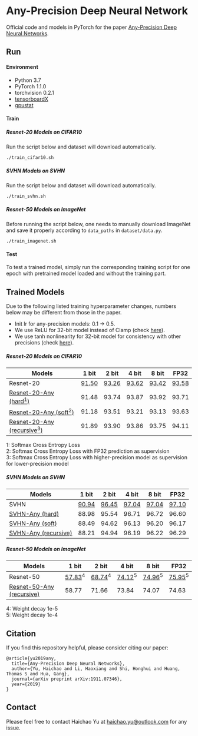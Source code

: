 # Any-Precision Deep Neural Network
Official code and models in PyTorch for the paper [Any-Precision Deep Neural Networks](https://arxiv.org/abs/1911.07346).

## Run
#### Environment
* Python 3.7
* PyTorch 1.1.0
* torchvision 0.2.1
* [tensorboardX](https://github.com/lanpa/tensorboardX)
* [gpustat](https://github.com/wookayin/gpustat)

#### Train
##### Resnet-20 Models on CIFAR10
Run the script below and dataset will download automatically.
 ```
 ./train_cifar10.sh
 ```

##### SVHN Models on SVHN
Run the script below and dataset will download automatically.
 ```
 ./train_svhn.sh
 ```

##### Resnet-50 Models on ImageNet
Before running the script below, one needs to manually download ImageNet and save it properly according to `data_paths` in `dataset/data.py`.
 ```
 ./train_imagenet.sh
 ```

#### Test
To test a trained model, simply run the corresponding training script for one epoch with pretrained model loaded and without the training part.

## Trained Models
Due to the following listed training hyperparameter changes, numbers below may be different from those in the paper.
* Init lr for any-precision models: 0.1 -> 0.5.
* We use ReLU for 32-bit model instead of Clamp (check [here](https://github.com/haichaoyu/any-precision-nets/blob/master/models/resnet_quan.py#L22)).
* We use tanh nonlinearity for 32-bit model for consistency with other precisions (check [here](https://github.com/haichaoyu/any-precision-nets/blob/master/models/quan_ops.py#L88)).

##### Resnet-20 Models on CIFAR10
| Models                               | 1 bit | 2 bit | 4 bit | 8 bit | FP32  |
|--------------------------------------|-------|-------|-------|-------|-------|
| Resnet-20                            | [91.50](https://www.dropbox.com/s/81efiwknrxjfz9j/resnet20q_1.pth.tar?dl=0) | [93.26](https://www.dropbox.com/s/x7u2cpye4zp3u7r/resnet20q_2.pth.tar?dl=0) | [93.62](https://www.dropbox.com/s/h8o7c9dykq82m9u/resnet20q_4.pth.tar?dl=0) | [93.42](https://www.dropbox.com/s/5k3e4sztgo9tvko/resnet20q_8.pth.tar?dl=0) | [93.58](https://www.dropbox.com/s/2q0buwb36eqfup5/resnet20q_32.pth.tar?dl=0) |
| [Resnet-20-Any (hard<sup>1</sup>)](https://www.dropbox.com/s/08jcbc43e5kgl4w/resnet20q_any_hard.pth.tar?dl=0)     | 91.48 | 93.74 | 93.87 | 93.92 | 93.71 |
| [Resnet-20-Any (soft<sup>2</sup>)](https://www.dropbox.com/s/xg2xw5tburppftf/resnet20q_any_soft.pth.tar?dl=0)     | 91.18 | 93.51 | 93.21 | 93.13 | 93.63 |
| [Resnet-20-Any (recursive<sup>3</sup>)](https://www.dropbox.com/s/jx93fr74wfwtxs6/resnet20q_any_recursive.pth.tar?dl=0)| 91.89 | 93.90 | 93.86 | 93.75 | 94.11 |

1: Softmax Cross Entropy Loss  
2: Softmax Cross Entropy Loss with FP32 prediction as supervision  
3: Softmax Cross Entropy Loss with higher-precision model as supervision for   lower-precision model  

##### SVHN Models on SVHN
| Models                   | 1 bit | 2 bit | 4 bit | 8 bit | FP32  |
|--------------------------|-------|-------|-------|-------|-------|
| SVHN                     | [90.94](https://www.dropbox.com/s/qji6bav9wbdduav/svhnq_1.pth.tar?dl=0) | [96.45](https://www.dropbox.com/s/6nficennhvi988y/svhnq_2.pth.tar?dl=0) | [97.04](https://www.dropbox.com/s/3qggq03fn0z89lb/svhnq_4.pth.tar?dl=0) | [97.04](https://www.dropbox.com/s/vxyxwuf29ro011u/svhnq_8.pth.tar?dl=0) | [97.10](https://www.dropbox.com/s/eaex2jrhywhx61r/svhnq_32.pth.tar?dl=0) |
| [SVHN-Any (hard)](https://www.dropbox.com/s/0exa8t7y0a9c4zg/svhnq_any_hard.pth.tar?dl=0)          | 88.98 | 95.54 | 96.71 | 96.72 | 96.60 |
| [SVHN-Any (soft)](https://www.dropbox.com/s/yfnpuc3t86iw3nr/svhnq_any_soft.pth.tar?dl=0)          | 88.49 | 94.62 | 96.13 | 96.20 | 96.17 |
| [SVHN-Any (recursive)](https://www.dropbox.com/s/x9mxt69s2bmlzuz/svhnq_any_recursive.pth.tar?dl=0)     | 88.21 | 94.94 | 96.19 | 96.22 | 96.29 |

##### Resnet-50 Models on ImageNet
| Models                   | 1 bit | 2 bit | 4 bit | 8 bit | FP32  |
|--------------------------|-------|-------|-------|-------|-------|
| Resnet-50                |[57.83](https://www.dropbox.com/s/qpywwky7cx3jtsk/resnet50q_1.pth.tar?dl=0)<sup>4</sup>|[68.74](https://www.dropbox.com/s/93uthplop94box2/resnet50q_2.pth.tar?dl=0)<sup>4</sup>|[74.12](https://www.dropbox.com/s/j43l2zyxkj7auqa/resnet50q_4.pth.tar?dl=0)<sup>5</sup>|[74.96](https://www.dropbox.com/s/q879ap3auofcgo2/resnet50q_8.pth.tar?dl=0)<sup>5</sup>|[75.95](https://www.dropbox.com/s/t74fbzsxxs0bkk4/resnet50q_32.pth.tar?dl=0)<sup>5</sup>|
| [Resnet-50-Any (recursive)](https://www.dropbox.com/s/df87f40od0g8uq9/resnet50q_any_recursive.pth.tar?dl=0)|58.77            |71.66            |73.84            |74.07            |74.63 |

4: Weight decay 1e-5  
5: Weight decay 1e-4

## Citation
If you find this repository helpful, please consider citing our paper:
```
@article{yu2019any,
  title={Any-Precision Deep Neural Networks},
  author={Yu, Haichao and Li, Haoxiang and Shi, Honghui and Huang, Thomas S and Hua, Gang},
  journal={arXiv preprint arXiv:1911.07346},
  year={2019}
}
```

## Contact
Please feel free to contact Haichao Yu at haichao.yu@outlook.com for any issue.
